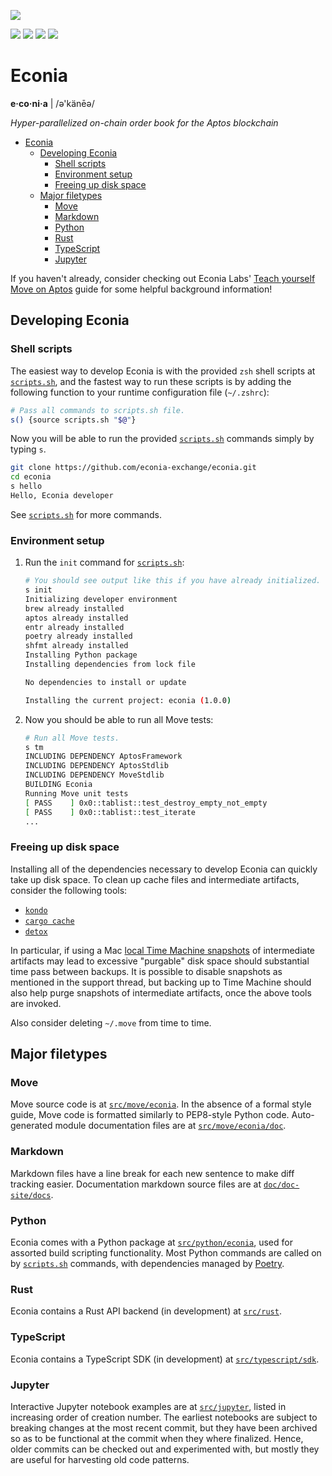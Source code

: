 ![](.assets/newbanner.png)

[![](https://img.shields.io/badge/docs-Econia-59f)](https://www.econia.dev)
[![](https://img.shields.io/badge/docs-Move-59f)](src/move/econia/doc)
[![](https://img.shields.io/discord/988942344776736830?style=flat)](discord.gg/econia)
[![](https://img.shields.io/badge/license-Business_Source_License-white.svg)](LICENSE.md)

# Econia

**e·co·ni·a** | /ə'känēə/

*Hyper-parallelized on-chain order book for the Aptos blockchain*

- [Econia](#econia)
  - [Developing Econia](#developing-econia)
    - [Shell scripts](#shell-scripts)
    - [Environment setup](#environment-setup)
    - [Freeing up disk space](#freeing-up-disk-space)
  - [Major filetypes](#major-filetypes)
    - [Move](#move)
    - [Markdown](#markdown)
    - [Python](#python)
    - [Rust](#rust)
    - [TypeScript](#typescript)
    - [Jupyter](#jupyter)

If you haven't already, consider checking out Econia Labs' [Teach yourself Move on Aptos] guide for some helpful background information!

## Developing Econia

### Shell scripts

The easiest way to develop Econia is with the provided `zsh` shell scripts at [`scripts.sh`], and the fastest way to run these scripts is by adding the following function to your runtime configuration file (`~/.zshrc`):

```bash
# Pass all commands to scripts.sh file.
s() {source scripts.sh "$@"}
```

Now you will be able to run the provided [`scripts.sh`] commands simply by typing `s`.

```bash
git clone https://github.com/econia-exchange/econia.git
cd econia
s hello
Hello, Econia developer
```

See [`scripts.sh`] for more commands.

### Environment setup

1. Run the `init` command for [`scripts.sh`]:

   ```bash
   # You should see output like this if you have already initialized.
   s init
   Initializing developer environment
   brew already installed
   aptos already installed
   entr already installed
   poetry already installed
   shfmt already installed
   Installing Python package
   Installing dependencies from lock file

   No dependencies to install or update

   Installing the current project: econia (1.0.0)
   ```

1. Now you should be able to run all Move tests:

   ```bash
   # Run all Move tests.
   s tm
   INCLUDING DEPENDENCY AptosFramework
   INCLUDING DEPENDENCY AptosStdlib
   INCLUDING DEPENDENCY MoveStdlib
   BUILDING Econia
   Running Move unit tests
   [ PASS    ] 0x0::tablist::test_destroy_empty_not_empty
   [ PASS    ] 0x0::tablist::test_iterate
   ...
   ```

### Freeing up disk space

Installing all of the dependencies necessary to develop Econia can quickly take up disk space.
To clean up cache files and intermediate artifacts, consider the following tools:

- [`kondo`]
- [`cargo cache`]
- [`detox`]

In particular, if using a Mac [local Time Machine snapshots] of intermediate artifacts may lead to excessive "purgable" disk space should substantial time pass between backups.
It is possible to disable snapshots as mentioned in the support thread, but backing up to Time Machine should also help purge snapshots of intermediate artifacts, once the above tools are invoked.

Also consider deleting `~/.move` from time to time.

## Major filetypes

### Move

Move source code is at [`src/move/econia`].
In the absence of a formal style guide, Move code is formatted similarly to PEP8-style Python code.
Auto-generated module documentation files are at [`src/move/econia/doc`].

### Markdown

Markdown files have a line break for each new sentence to make diff tracking easier.
Documentation markdown source files are at [`doc/doc-site/docs`].

### Python

Econia comes with a Python package at [`src/python/econia`], used for assorted build scripting functionality.
Most Python commands are called on by [`scripts.sh`] commands, with dependencies managed by [Poetry].

### Rust

Econia contains a Rust API backend (in development) at [`src/rust`].

### TypeScript

Econia contains a TypeScript SDK (in development) at [`src/typescript/sdk`].

### Jupyter

Interactive Jupyter notebook examples are at [`src/jupyter`], listed in increasing order of creation number.
The earliest notebooks are subject to breaking changes at the most recent commit, but they have been archived so as to be functional at the commit when they where finalized.
Hence, older commits can be checked out and experimented with, but mostly they are useful for harvesting old code patterns.

[local time machine snapshots]: https://discussions.apple.com/thread/7676695
[poetry]: https://python-poetry.org/
[teach yourself move on aptos]: https://github.com/econia-labs/teach-yourself-move
[`cargo cache`]: https://github.com/matthiaskrgr/cargo-cache
[`detox`]: https://github.com/whitfin/detox
[`doc/doc-site/docs`]: doc/doc-site/docs
[`kondo`]: https://github.com/tbillington/kondo
[`scripts.sh`]: scripts.sh
[`src/jupyter`]: src/jupyter
[`src/move/econia/doc`]: src/move/econia/doc
[`src/move/econia`]: src/move/econia
[`src/python/econia`]: src/python/econia
[`src/rust`]: src/rust
[`src/typescript/sdk`]: src/typescript/sdk
